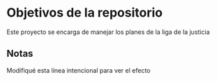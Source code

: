 # Objetivos de la repositorio

Este proyecto se encarga de manejar los planes de la liga de la justicia


## Notas
Modifiqué esta línea intencional para ver el efecto

